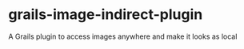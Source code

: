 grails-image-indirect-plugin
============================

A Grails plugin to access images anywhere and make it looks as local
